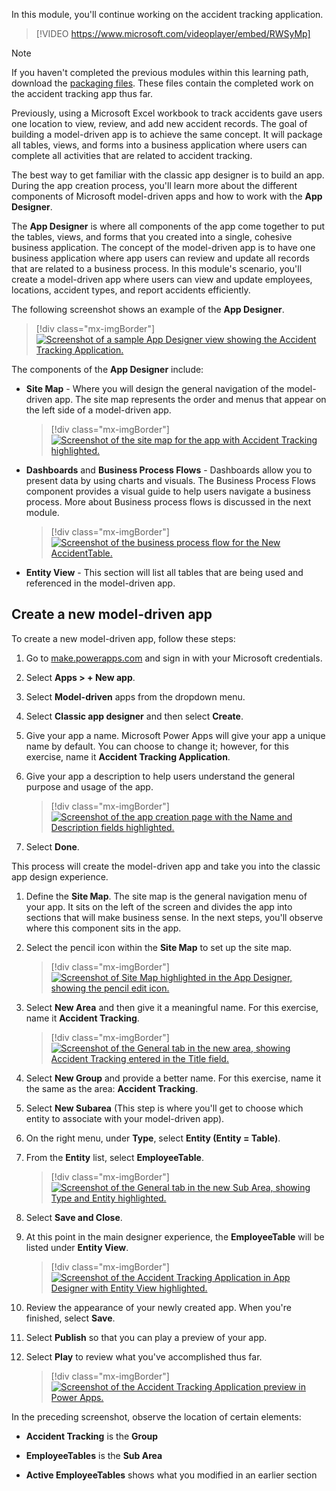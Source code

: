 In this module, you'll continue working on the accident tracking application. 

> [!VIDEO https://www.microsoft.com/videoplayer/embed/RWSyMp]

>[!NOTE]
> If you haven't completed the previous modules within this learning path, download the [packaging files](https://github.com/MicrosoftDocs/mslearn-developer-tools-power-platform/tree/master/power-apps/create-model-driven-app). These files contain the completed work on the accident tracking app thus far.

Previously, using a Microsoft Excel workbook to track accidents gave users one location to view, review, and add new accident records. The goal of building a model-driven app is to achieve the same concept. It will package all tables, views, and forms into a business application where users can complete all activities that are related to accident tracking.

The best way to get familiar with the classic app designer is to build an app. During the app creation process, you'll learn more about the different components of Microsoft model-driven apps and how to work with the **App Designer**.

The **App Designer** is where all components of the app come together to put the tables, views, and forms that you created into a single, cohesive business application. The concept of the model-driven app is to have one business application where app users can review and update all records that are related to a business process. In this module's scenario, you'll create a model-driven app where users can view and update employees, locations, accident types, and report accidents efficiently.

The following screenshot shows an example of the **App Designer**.

> [!div class="mx-imgBorder"]
> [![Screenshot of a sample App Designer view showing the Accident Tracking Application.](../media/app-designer.png)](../media/app-designer.png#lightbox)

The components of the **App Designer** include:

- **Site Map** - Where you will design the general navigation of the model-driven app. The site map represents the order and menus that appear on the left side of a model-driven app.

    > [!div class="mx-imgBorder"]
    > [![Screenshot of the site map for the app with Accident Tracking highlighted.](../media/site-map.png)](../media/site-map.png#lightbox)

- **Dashboards** and **Business Process Flows** - Dashboards allow you to present data by using charts and visuals. The Business Process Flows component provides a visual guide to help users navigate a business process. More about Business process flows is discussed in the next module.

    > [!div class="mx-imgBorder"]
    > [![Screenshot of the business process flow for the New AccidentTable.](../media/flow.png)](../media/flow.png#lightbox)

- **Entity View** - This section will list all tables that are being used and referenced in the model-driven app.

## Create a new model-driven app

To create a new model-driven app, follow these steps:

1. Go to [make.powerapps.com](https://make.powerapps.com/?azure-portal=true) and sign in with your Microsoft credentials.

1. Select **Apps > + New app**.

1. Select **Model-driven** apps from the dropdown menu.

1. Select **Classic app designer** and then select **Create**.

1. Give your app a name. Microsoft Power Apps will give your app a unique name by default. You can choose to change it; however, for this exercise, name it **Accident Tracking Application**.

1. Give your app a description to help users understand the general purpose and usage of the app.

    > [!div class="mx-imgBorder"]
    > [![Screenshot of the app creation page with the Name and Description fields highlighted.](../media/name-description.png)](../media/name-description.png#lightbox)

1. Select **Done**.

This process will create the model-driven app and take you into the classic app design experience.

1. Define the **Site Map**. The site map is the general navigation menu of your app. It sits on the left of the screen and divides the app into sections that will make business sense. In the next steps, you'll observe where this component sits in the app.

1. Select the pencil icon within the **Site Map** to set up the site map.

    > [!div class="mx-imgBorder"]
    > [![Screenshot of Site Map highlighted in the App Designer, showing the pencil edit icon.](../media/configure-site-map.png)](../media/configure-site-map.png#lightbox)

1. Select **New Area** and then give it a meaningful name. For this exercise, name it **Accident Tracking**.

    > [!div class="mx-imgBorder"]
    > [![Screenshot of the General tab in the new area, showing Accident Tracking entered in the Title field.](../media/area.png)](../media/area.png#lightbox)

1. Select **New Group** and provide a better name. For this exercise, name it the same as the area: **Accident Tracking**.

1. Select **New Subarea** (This step is where you'll get to choose which entity to associate with your model-driven app).

1. On the right menu, under **Type**, select **Entity (Entity = Table)**.

1. From the **Entity** list, select **EmployeeTable**.

    > [!div class="mx-imgBorder"]
    > [![Screenshot of the General tab in the new Sub Area, showing Type and Entity highlighted.](../media/sub-area.png)](../media/sub-area.png#lightbox)

1. Select **Save and Close**.

1. At this point in the main designer experience, the **EmployeeTable** will be listed under **Entity View**.

    > [!div class="mx-imgBorder"]
    > [![Screenshot of the Accident Tracking Application in App Designer with Entity View highlighted.](../media/entity-view.png)](../media/entity-view.png#lightbox)

1. Review the appearance of your newly created app. When you're finished, select **Save**.

1. Select **Publish** so that you can play a preview of your app.

1. Select **Play** to review what you've accomplished thus far.

    > [!div class="mx-imgBorder"]
    > [![Screenshot of the Accident Tracking Application preview in Power Apps.](../media/preview.png)](../media/preview.png#lightbox)

In the preceding screenshot, observe the location of certain elements:

  - **Accident Tracking** is the **Group**

  - **EmployeeTables** is the **Sub Area**

  - **Active EmployeeTables** shows what you modified in an earlier section
